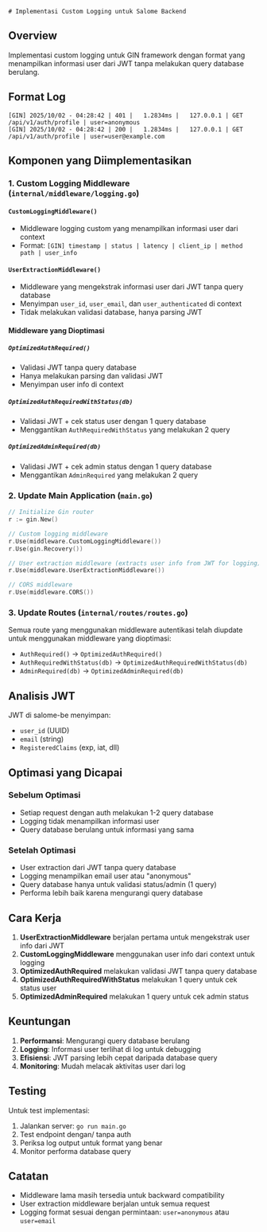     # Implementasi Custom Logging untuk Salome Backend

## Overview

Implementasi custom logging untuk GIN framework dengan format yang menampilkan informasi user dari JWT tanpa melakukan query database berulang.

## Format Log

```
[GIN] 2025/10/02 - 04:28:42 | 401 |   1.2834ms |   127.0.0.1 | GET   /api/v1/auth/profile | user=anonymous
[GIN] 2025/10/02 - 04:28:42 | 200 |   1.2834ms |   127.0.0.1 | GET   /api/v1/auth/profile | user=user@example.com
```

## Komponen yang Diimplementasikan

### 1. Custom Logging Middleware (`internal/middleware/logging.go`)

#### `CustomLoggingMiddleware()`

- Middleware logging custom yang menampilkan informasi user dari context
- Format: `[GIN] timestamp | status | latency | client_ip | method path | user_info`

#### `UserExtractionMiddleware()`

- Middleware yang mengekstrak informasi user dari JWT tanpa query database
- Menyimpan `user_id`, `user_email`, dan `user_authenticated` di context
- Tidak melakukan validasi database, hanya parsing JWT

#### Middleware yang Dioptimasi

##### `OptimizedAuthRequired()`

- Validasi JWT tanpa query database
- Hanya melakukan parsing dan validasi JWT
- Menyimpan user info di context

##### `OptimizedAuthRequiredWithStatus(db)`

- Validasi JWT + cek status user dengan 1 query database
- Menggantikan `AuthRequiredWithStatus` yang melakukan 2 query

##### `OptimizedAdminRequired(db)`

- Validasi JWT + cek admin status dengan 1 query database
- Menggantikan `AdminRequired` yang melakukan 2 query

### 2. Update Main Application (`main.go`)

```go
// Initialize Gin router
r := gin.New()

// Custom logging middleware
r.Use(middleware.CustomLoggingMiddleware())
r.Use(gin.Recovery())

// User extraction middleware (extracts user info from JWT for logging)
r.Use(middleware.UserExtractionMiddleware())

// CORS middleware
r.Use(middleware.CORS())
```

### 3. Update Routes (`internal/routes/routes.go`)

Semua route yang menggunakan middleware autentikasi telah diupdate untuk menggunakan middleware yang dioptimasi:

- `AuthRequired()` → `OptimizedAuthRequired()`
- `AuthRequiredWithStatus(db)` → `OptimizedAuthRequiredWithStatus(db)`
- `AdminRequired(db)` → `OptimizedAdminRequired(db)`

## Analisis JWT

JWT di salome-be menyimpan:

- `user_id` (UUID)
- `email` (string)
- `RegisteredClaims` (exp, iat, dll)

## Optimasi yang Dicapai

### Sebelum Optimasi

- Setiap request dengan auth melakukan 1-2 query database
- Logging tidak menampilkan informasi user
- Query database berulang untuk informasi yang sama

### Setelah Optimasi

- User extraction dari JWT tanpa query database
- Logging menampilkan email user atau "anonymous"
- Query database hanya untuk validasi status/admin (1 query)
- Performa lebih baik karena mengurangi query database

## Cara Kerja

1. **UserExtractionMiddleware** berjalan pertama untuk mengekstrak user info dari JWT
2. **CustomLoggingMiddleware** menggunakan user info dari context untuk logging
3. **OptimizedAuthRequired** melakukan validasi JWT tanpa query database
4. **OptimizedAuthRequiredWithStatus** melakukan 1 query untuk cek status user
5. **OptimizedAdminRequired** melakukan 1 query untuk cek admin status

## Keuntungan

1. **Performansi**: Mengurangi query database berulang
2. **Logging**: Informasi user terlihat di log untuk debugging
3. **Efisiensi**: JWT parsing lebih cepat daripada database query
4. **Monitoring**: Mudah melacak aktivitas user dari log

## Testing

Untuk test implementasi:

1. Jalankan server: `go run main.go`
2. Test endpoint dengan/ tanpa auth
3. Periksa log output untuk format yang benar
4. Monitor performa database query

## Catatan

- Middleware lama masih tersedia untuk backward compatibility
- User extraction middleware berjalan untuk semua request
- Logging format sesuai dengan permintaan: `user=anonymous` atau `user=email`
